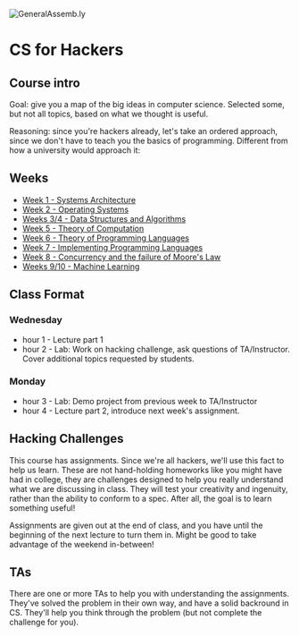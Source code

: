![GeneralAssemb.ly](https://github.com/generalassembly/ga-ruby-on-rails-for-devs/raw/master/images/ga.png "GeneralAssemb.ly")


CS for Hackers
==============

## Course intro

Goal: give you a map of the big ideas in computer science.  Selected some, but
not all topics, based on what we thought is useful.

Reasoning: since you're hackers already, let's take an ordered approach, since
we don't have to teach you the basics of programming. Different from how a
university would approach it:

## Weeks

- [Week 1 - Systems Architecture](https://github.com/generalassembly-studio/cs-for-hackers/tree/master/week-01)
- [Week 2 - Operating Systems](https://github.com/generalassembly-studio/cs-for-hackers/tree/master/week-02)
- [Weeks 3/4 - Data Structures and Algorithms](https://github.com/generalassembly-studio/cs-for-hackers/tree/master/week-03)
- [Week 5 - Theory of Computation](https://github.com/generalassembly-studio/cs-for-hackers/tree/master/week-05)
- [Week 6 - Theory of Programming Languages](https://github.com/generalassembly-studio/cs-for-hackers/tree/master/week-06)
- [Week 7 - Implementing Programming Languages](https://github.com/generalassembly-studio/cs-for-hackers/tree/master/week-07)
- [Week 8 - Concurrency and the failure of Moore's Law](https://github.com/generalassembly-studio/cs-for-hackers/tree/master/week-08)
- [Weeks 9/10 - Machine Learning](https://github.com/generalassembly-studio/cs-for-hackers/tree/master/week-09)


## Class Format

### Wednesday
- hour 1 - Lecture part 1
- hour 2 - Lab: Work on hacking challenge, ask questions of TA/Instructor.
  Cover additional topics requested by students.

### Monday
- hour 3 - Lab: Demo project from previous week to TA/Instructor
- hour 4 - Lecture part 2, introduce next week's assignment.

## Hacking Challenges

This course has assignments. Since we're all hackers, we'll use this fact to
help us learn. These are not hand-holding homeworks like you might have had in
college, they are challenges designed to help you really understand what we are
discussing in class. They will test your creativity and ingenuity, rather than
the ability to conform to a spec.  After all, the goal is to learn something
useful!

Assignments are given out at the end of class, and you have until the beginning
of the next lecture to turn them in.  Might be good to take advantage of the
weekend in-between!

## TAs

There are one or more TAs to help you with understanding the assignments.
They've solved the problem in their own way, and have a solid backround in CS.
They'll help you think through the problem (but not complete the challenge for
you).
